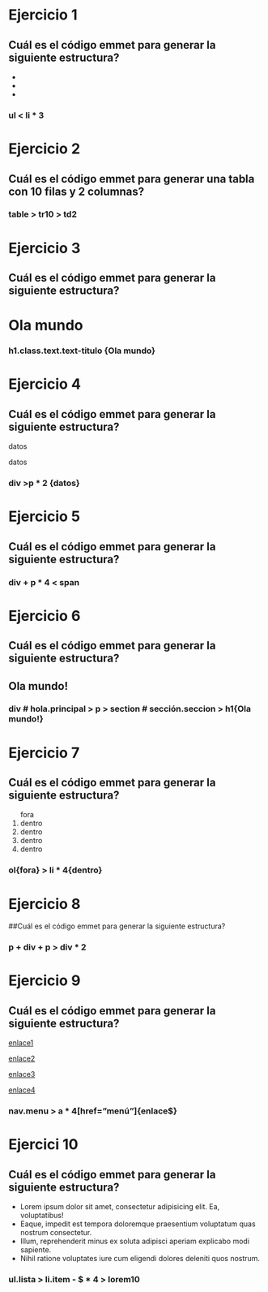# Ejercicio 1
## Cuál es el código emmet para generar la siguiente estructura?

<ul>
   <li></li>
   <li></li>
   <li></li>
</ul>

### ul < li * 3

# Ejercicio 2
## Cuál es el código emmet para generar una tabla con 10 filas y 2 columnas?

### table > tr10 > td2

# Ejercicio 3
## Cuál es el código emmet para generar la siguiente estructura?

<h1 class="text text-titulo">Ola mundo</h1>

### h1.class.text.text-titulo {Ola mundo}

# Ejercicio 4
## Cuál es el código emmet para generar la siguiente estructura?

<div>
<p>datos</p>
<p>datos</p>
</div>

### div >p * 2 {datos}

# Ejercicio 5
## Cuál es el código emmet para generar la siguiente estructura?

<div></div>
<p>
<span></span>
</p>
<p>
<span></span>
</p>
<p>
<span></span>
</p>
<p>
<span></span>
</p>

### div + p * 4 < span

# Ejercicio 6
## Cuál es el código emmet para generar la siguiente estructura?

<div id="hola" class="principal">
<p>
<section id="seccion" class="seccion">
<h1>Ola mundo!</h1>
</section>
</p>
</div>

### div # hola.principal > p > section # sección.seccion > h1{Ola mundo!}

# Ejercicio 7
## Cuál es el código emmet para generar la siguiente estructura?

<ol>fora

<li>dentro</li>

<li>dentro</li>

<li>dentro</li>

<li>dentro</li>

</ol>

### ol{fora} > li * 4{dentro}

# Ejercicio 8
##Cuál es el código emmet para generar la siguiente estructura?

<p></p>
<div></div>
<p>
<div>
<div>
</div>
</div>
</p>

### p + div + p > div * 2
# Ejercicio 9
## Cuál es el código emmet para generar la siguiente estructura?

<nav class="menu">

<a href="">enlace1</a>

<a href="">enlace2</a>

<a href="">enlace3</a>

<a href="">enlace4</a>

</nav>

### nav.menu > a * 4[href=”menú”]{enlace$}

# Ejercici 10
## Cuál es el código emmet para generar la siguiente estructura?

<ul class="lista">
    <li class="item-1">Lorem ipsum dolor sit amet, consectetur adipisicing elit. Ea, voluptatibus!</li>
    <li class="item-2">Eaque, impedit est tempora doloremque praesentium voluptatum quas nostrum consectetur.</li>
    <li class="item-3">Illum, reprehenderit minus ex soluta adipisci aperiam explicabo modi sapiente.</li>
    <li class="item-4">Nihil ratione voluptates iure cum eligendi dolores deleniti quos nostrum.</li>
</ul>

### ul.lista > li.item - $ * 4 > lorem10